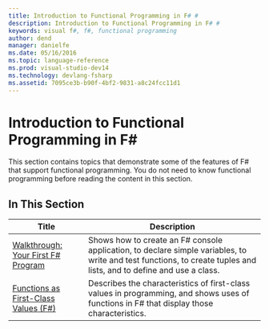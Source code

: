 ```yaml
---
title: Introduction to Functional Programming in F# #
description: Introduction to Functional Programming in F# #
keywords: visual f#, f#, functional programming
author: dend
manager: danielfe
ms.date: 05/16/2016
ms.topic: language-reference
ms.prod: visual-studio-dev14
ms.technology: devlang-fsharp
ms.assetid: 7095ce3b-b90f-4bf2-9831-a8c24fcc11d1 
---
```


# Introduction to Functional Programming in F# #

This section contains topics that demonstrate some of the features of F# that support functional programming. You do not need to know functional programming before reading the content in this section.


## In This Section

|                                                Title                                                |                                                                             Description                                                                             |
|-----------------------------------------------------------------------------------------------------|---------------------------------------------------------------------------------------------------------------------------------------------------------------------|
|         [Walkthrough: Your First F&#35; Program](Walkthrough-Your-First-FSharp-Program.md)          | Shows how to create an F# console application, to declare simple variables, to write and test functions, to create tuples and lists, and to define and use a class. |
| [Functions as First-Class Values &#40;F&#35;&#41;](Functions-as-First-Class-Values-%5BFSharp%5D.md) |              Describes the characteristics of first-class values in programming, and shows uses of functions in F# that display those characteristics.              |

